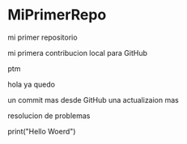 # MiPrimerRepo
mi primer repositorio


mi primera contribucion local para GitHub 

ptm

hola ya quedo 

un commit mas desde GitHub
una actualizaion mas 

resolucion de problemas 

print("Hello Woerd")